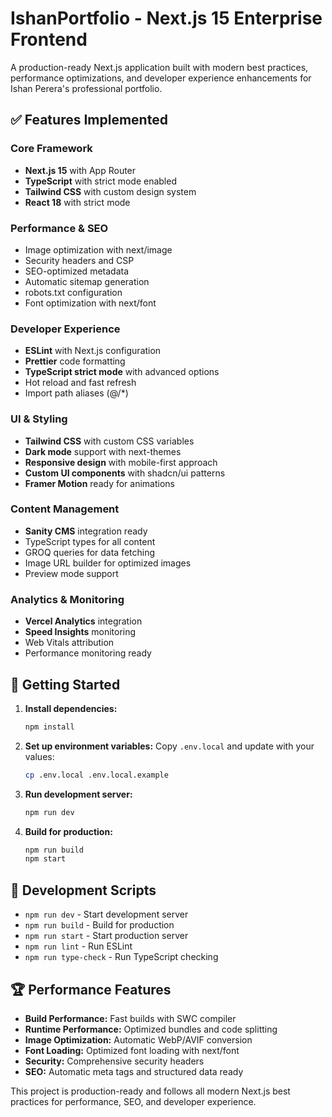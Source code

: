 # IshanPortfolio - Next.js 15 Enterprise Frontend

A production-ready Next.js application built with modern best practices, performance optimizations, and developer experience enhancements for Ishan Perera's professional portfolio.

## ✅ Features Implemented

### Core Framework
- **Next.js 15** with App Router
- **TypeScript** with strict mode enabled
- **Tailwind CSS** with custom design system
- **React 18** with strict mode

### Performance & SEO
- Image optimization with next/image
- Security headers and CSP
- SEO-optimized metadata
- Automatic sitemap generation
- robots.txt configuration
- Font optimization with next/font

### Developer Experience
- **ESLint** with Next.js configuration
- **Prettier** code formatting
- **TypeScript strict mode** with advanced options
- Hot reload and fast refresh
- Import path aliases (@/*)

### UI & Styling
- **Tailwind CSS** with custom CSS variables
- **Dark mode** support with next-themes
- **Responsive design** with mobile-first approach
- **Custom UI components** with shadcn/ui patterns
- **Framer Motion** ready for animations

### Content Management
- **Sanity CMS** integration ready
- TypeScript types for all content
- GROQ queries for data fetching
- Image URL builder for optimized images
- Preview mode support

### Analytics & Monitoring
- **Vercel Analytics** integration
- **Speed Insights** monitoring
- Web Vitals attribution
- Performance monitoring ready

## 🚀 Getting Started

1. **Install dependencies:**
   ```bash
   npm install
   ```

2. **Set up environment variables:**
   Copy `.env.local` and update with your values:
   ```bash
   cp .env.local .env.local.example
   ```

3. **Run development server:**
   ```bash
   npm run dev
   ```

4. **Build for production:**
   ```bash
   npm run build
   npm start
   ```

## 🔧 Development Scripts

- `npm run dev` - Start development server
- `npm run build` - Build for production
- `npm run start` - Start production server
- `npm run lint` - Run ESLint
- `npm run type-check` - Run TypeScript checking

## 🏆 Performance Features

- **Build Performance:** Fast builds with SWC compiler
- **Runtime Performance:** Optimized bundles and code splitting
- **Image Optimization:** Automatic WebP/AVIF conversion
- **Font Loading:** Optimized font loading with next/font
- **Security:** Comprehensive security headers
- **SEO:** Automatic meta tags and structured data ready

This project is production-ready and follows all modern Next.js best practices for performance, SEO, and developer experience.
